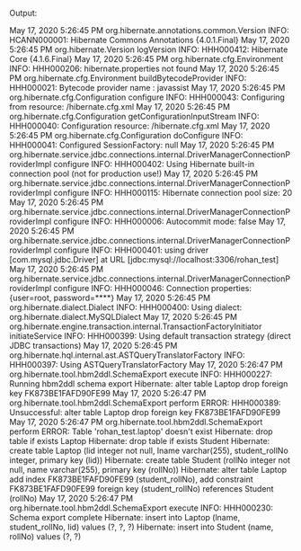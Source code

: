 Output:

May 17, 2020 5:26:45 PM org.hibernate.annotations.common.Version <clinit>
INFO: HCANN000001: Hibernate Commons Annotations {4.0.1.Final}
May 17, 2020 5:26:45 PM org.hibernate.Version logVersion
INFO: HHH000412: Hibernate Core {4.1.6.Final}
May 17, 2020 5:26:45 PM org.hibernate.cfg.Environment <clinit>
INFO: HHH000206: hibernate.properties not found
May 17, 2020 5:26:45 PM org.hibernate.cfg.Environment buildBytecodeProvider
INFO: HHH000021: Bytecode provider name : javassist
May 17, 2020 5:26:45 PM org.hibernate.cfg.Configuration configure
INFO: HHH000043: Configuring from resource: /hibernate.cfg.xml
May 17, 2020 5:26:45 PM org.hibernate.cfg.Configuration getConfigurationInputStream
INFO: HHH000040: Configuration resource: /hibernate.cfg.xml
May 17, 2020 5:26:45 PM org.hibernate.cfg.Configuration doConfigure
INFO: HHH000041: Configured SessionFactory: null
May 17, 2020 5:26:45 PM org.hibernate.service.jdbc.connections.internal.DriverManagerConnectionProviderImpl configure
INFO: HHH000402: Using Hibernate built-in connection pool (not for production use!)
May 17, 2020 5:26:45 PM org.hibernate.service.jdbc.connections.internal.DriverManagerConnectionProviderImpl configure
INFO: HHH000115: Hibernate connection pool size: 20
May 17, 2020 5:26:45 PM org.hibernate.service.jdbc.connections.internal.DriverManagerConnectionProviderImpl configure
INFO: HHH000006: Autocommit mode: false
May 17, 2020 5:26:45 PM org.hibernate.service.jdbc.connections.internal.DriverManagerConnectionProviderImpl configure
INFO: HHH000401: using driver [com.mysql.jdbc.Driver] at URL [jdbc:mysql://localhost:3306/rohan_test]
May 17, 2020 5:26:45 PM org.hibernate.service.jdbc.connections.internal.DriverManagerConnectionProviderImpl configure
INFO: HHH000046: Connection properties: {user=root, password=****}
May 17, 2020 5:26:45 PM org.hibernate.dialect.Dialect <init>
INFO: HHH000400: Using dialect: org.hibernate.dialect.MySQLDialect
May 17, 2020 5:26:45 PM org.hibernate.engine.transaction.internal.TransactionFactoryInitiator initiateService
INFO: HHH000399: Using default transaction strategy (direct JDBC transactions)
May 17, 2020 5:26:45 PM org.hibernate.hql.internal.ast.ASTQueryTranslatorFactory <init>
INFO: HHH000397: Using ASTQueryTranslatorFactory
May 17, 2020 5:26:47 PM org.hibernate.tool.hbm2ddl.SchemaExport execute
INFO: HHH000227: Running hbm2ddl schema export
Hibernate: alter table Laptop drop foreign key FK873BE1FAFD90FE99
May 17, 2020 5:26:47 PM org.hibernate.tool.hbm2ddl.SchemaExport perform
ERROR: HHH000389: Unsuccessful: alter table Laptop drop foreign key FK873BE1FAFD90FE99
May 17, 2020 5:26:47 PM org.hibernate.tool.hbm2ddl.SchemaExport perform
ERROR: Table 'rohan_test.laptop' doesn't exist
Hibernate: drop table if exists Laptop
Hibernate: drop table if exists Student
Hibernate: create table Laptop (lid integer not null, lname varchar(255), student_rollNo integer, primary key (lid))
Hibernate: create table Student (rollNo integer not null, name varchar(255), primary key (rollNo))
Hibernate: alter table Laptop add index FK873BE1FAFD90FE99 (student_rollNo), add constraint FK873BE1FAFD90FE99 foreign key (student_rollNo) references Student (rollNo)
May 17, 2020 5:26:47 PM org.hibernate.tool.hbm2ddl.SchemaExport execute
INFO: HHH000230: Schema export complete
Hibernate: insert into Laptop (lname, student_rollNo, lid) values (?, ?, ?)
Hibernate: insert into Student (name, rollNo) values (?, ?)
